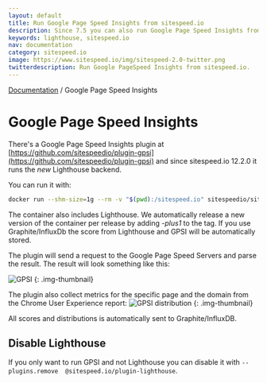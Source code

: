 ```yaml
---
layout: default
title: Run Google Page Speed Insights from sitespeed.io
description: Since 7.5 you can also run Google Page Speed Insights from sitespeed.io
keywords: lighthouse, sitespeed.io
nav: documentation
category: sitespeed.io
image: https://www.sitespeed.io/img/sitespeed-2.0-twitter.png
twitterdescription: Run Google PageSpeed Insights from sitespeed.io.
---
```

[Documentation](/documentation/sitespeed.io/) / Google Page Speed Insights

# Google Page Speed Insights

There's a Google Page Speed Insights plugin at [https://github.com/sitespeedio/plugin-gpsi](https://github.com/sitespeedio/plugin-gpsi) and since sitespeed.io 12.2.0 it runs the *new* Lighthouse backend.

You can run it with: 

```bash
docker run --shm-size=1g --rm -v "$(pwd):/sitespeed.io" sitespeedio/sitespeed.io:{% include version/sitespeed.io.txt %}-plus1 https://www.sitespeed.io/ --plugins.remove @sitespeed.io/plugin-lighthouse
``` 

The container also includes Lighthouse. We automatically release a new version of the container per release by adding *-plus1* to the tag. If you use Graphite/InfluxDb the score from Lighthouse and GPSI will be automatically stored.

The plugin will send a request to the Google Page Speed Servers and parse the result. The result will look something like this:

![GPSI]({{site.baseurl}}/img/gpsi-lighthouse.png)
{: .img-thumbnail}

The plugin also collect metrics for the specific page and the domain from the Chrome User Experience report:
![GPSI distribution]({{site.baseurl}}/img/gpsi-distribution.png)
{: .img-thumbnail}

All scores and distributions is automatically sent to Graphite/InfluxDB.

## Disable Lighthouse
If you only want to run GPSI and not Lighthouse you can disable it with `--plugins.remove  @sitespeed.io/plugin-lighthouse`.